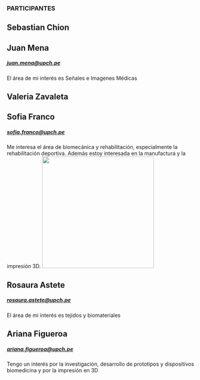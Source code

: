 ### PARTICIPANTES

## Sebastian Chion 

## Juan Mena 
##### juan.mena@upch.pe
El área de mi interés es Señales e Imagenes Médicas

## Valeria Zavaleta

## Sofia Franco
##### sofia.franco@upch.pe
Me interesa el área de biomecánica y rehabilitación, especialmente la rehabilitación deportiva. Además estoy interesada en la manufactura y la impresión 3D.
<img src="https://i.postimg.cc/XYts153H/SOFI3.jpg"  width="300" height="300">

## Rosaura Astete 
##### rosaura.astete@upch.pe
El área de mi interés es tejidos y biomateriales

## Ariana Figueroa
##### ariana.figueroa@upch.pe
Tengo un interés por la investigación, desarrollo de prototipos y dispositivos biomedicina y por la impresión en 3D
